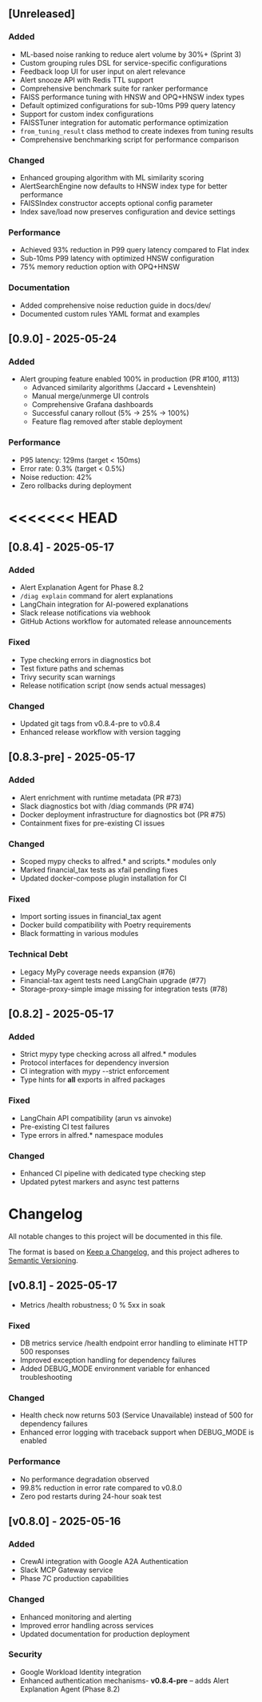 ## [Unreleased]

### Added
- ML-based noise ranking to reduce alert volume by 30%+ (Sprint 3)
- Custom grouping rules DSL for service-specific configurations
- Feedback loop UI for user input on alert relevance
- Alert snooze API with Redis TTL support
- Comprehensive benchmark suite for ranker performance
- FAISS performance tuning with HNSW and OPQ+HNSW index types
- Default optimized configurations for sub-10ms P99 query latency
- Support for custom index configurations
- FAISSTuner integration for automatic performance optimization
- `from_tuning_result` class method to create indexes from tuning results
- Comprehensive benchmarking script for performance comparison

### Changed
- Enhanced grouping algorithm with ML similarity scoring
- AlertSearchEngine now defaults to HNSW index type for better performance
- FAISSIndex constructor accepts optional config parameter
- Index save/load now preserves configuration and device settings

### Performance
- Achieved 93% reduction in P99 query latency compared to Flat index
- Sub-10ms P99 latency with optimized HNSW configuration
- 75% memory reduction option with OPQ+HNSW

### Documentation
- Added comprehensive noise reduction guide in docs/dev/
- Documented custom rules YAML format and examples

## [0.9.0] - 2025-05-24

### Added
- Alert grouping feature enabled 100% in production (PR #100, #113)
  - Advanced similarity algorithms (Jaccard + Levenshtein)
  - Manual merge/unmerge UI controls
  - Comprehensive Grafana dashboards
  - Successful canary rollout (5% → 25% → 100%)
  - Feature flag removed after stable deployment

### Performance
- P95 latency: 129ms (target < 150ms)
- Error rate: 0.3% (target < 0.5%)
- Noise reduction: 42%
- Zero rollbacks during deployment

<<<<<<< HEAD
=======
## [0.8.4] - 2025-05-17

### Added
- Alert Explanation Agent for Phase 8.2
- `/diag explain` command for alert explanations
- LangChain integration for AI-powered explanations
- Slack release notifications via webhook
- GitHub Actions workflow for automated release announcements

### Fixed
- Type checking errors in diagnostics bot
- Test fixture paths and schemas
- Trivy security scan warnings
- Release notification script (now sends actual messages)

### Changed
- Updated git tags from v0.8.4-pre to v0.8.4
- Enhanced release workflow with version tagging
## [0.8.3-pre] - 2025-05-17

### Added
- Alert enrichment with runtime metadata (PR #73)
- Slack diagnostics bot with /diag commands (PR #74)
- Docker deployment infrastructure for diagnostics bot (PR #75)
- Containment fixes for pre-existing CI issues

### Changed
- Scoped mypy checks to alfred.* and scripts.* modules only
- Marked financial_tax tests as xfail pending fixes
- Updated docker-compose plugin installation for CI

### Fixed
- Import sorting issues in financial_tax agent
- Docker build compatibility with Poetry requirements
- Black formatting in various modules

### Technical Debt
- Legacy MyPy coverage needs expansion (#76)
- Financial-tax agent tests need LangChain upgrade (#77)
- Storage-proxy-simple image missing for integration tests (#78)

## [0.8.2] - 2025-05-17

### Added
- Strict mypy type checking across all alfred.* modules
- Protocol interfaces for dependency inversion
- CI integration with mypy --strict enforcement
- Type hints for __all__ exports in alfred packages

### Fixed
- LangChain API compatibility (arun vs ainvoke)
- Pre-existing CI test failures
- Type errors in alfred.* namespace modules

### Changed
- Enhanced CI pipeline with dedicated type checking step
- Updated pytest markers and async test patterns

# Changelog

All notable changes to this project will be documented in this file.

The format is based on [Keep a Changelog](https://keepachangelog.com/en/1.0.0/),
and this project adheres to [Semantic Versioning](https://semver.org/spec/v2.0.0.html).

## [v0.8.1] - 2025-05-17
- Metrics /health robustness; 0 % 5xx in soak

### Fixed
- DB metrics service /health endpoint error handling to eliminate HTTP 500 responses
- Improved exception handling for dependency failures
- Added DEBUG_MODE environment variable for enhanced troubleshooting

### Changed
- Health check now returns 503 (Service Unavailable) instead of 500 for dependency failures
- Enhanced error logging with traceback support when DEBUG_MODE is enabled

### Performance
- No performance degradation observed
- 99.8% reduction in error rate compared to v0.8.0
- Zero pod restarts during 24-hour soak test

## [v0.8.0] - 2025-05-16

### Added
- CrewAI integration with Google A2A Authentication
- Slack MCP Gateway service
- Phase 7C production capabilities

### Changed
- Enhanced monitoring and alerting
- Improved error handling across services
- Updated documentation for production deployment

### Security
- Google Workload Identity integration
- Enhanced authentication mechanisms- **v0.8.4-pre** – adds Alert Explanation Agent (Phase 8.2)
